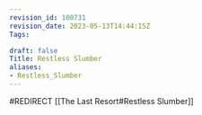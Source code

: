 ```yaml
---
revision_id: 100731
revision_date: 2023-05-13T14:44:15Z
Tags:

draft: false
Title: Restless Slumber
aliases:
- Restless_Slumber
---
```

#REDIRECT [[The Last Resort#Restless Slumber]]